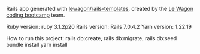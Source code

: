 Rails app generated with [lewagon/rails-templates](https://github.com/lewagon/rails-templates), created by the [Le Wagon coding bootcamp](https://www.lewagon.com) team.

Ruby version: ruby 3.1.2p20
Rails version: Rails 7.0.4.2
Yarn version: 1.22.19

How to run this project:
rails db:create,
rails db:migrate,
rails db:seed
bundle install
yarn install

